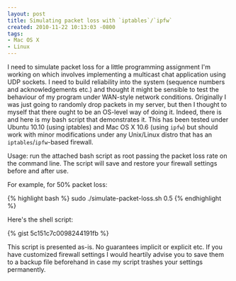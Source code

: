 ```yaml
---
layout: post
title: Simulating packet loss with `iptables`/`ipfw`
created: 2010-11-22 10:13:03 -0800
tags:
- Mac OS X
- Linux
---
```

I need to simulate packet loss for a little programming assignment I'm working
on which involves implementing a multicast chat application using UDP sockets. I
need to build reliability into the system (sequence numbers and acknowledgements
etc.) and thought it might be sensible to test the behaviour of my program under
WAN-style network conditions. Originally I was just going to randomly drop
packets in my server, but then I thought to myself that there ought to be an
OS-level way of doing it. Indeed, there is and here is my bash script that
demonstrates it. This has been tested under Ubuntu 10.10 (using iptables) and
Mac OS X 10.6 (using `ipfw`) but should work with minor modifications under any
Unix/Linux distro that has an `iptables`/`ipfw`-based firewall.

Usage: run the attached bash script as root passing the packet loss rate on the
command line. The script will save and restore your firewall settings before and
after use.

For example, for 50% packet loss:

{% highlight bash %}
sudo ./simulate-packet-loss.sh 0.5
{% endhighlight %}

Here's the shell script:

{% gist 5c151c7c0098244191fb %}

This script is presented as-is. No guarantees implicit or explicit etc. If you
have customized firewall settings I would heartily advise you to save them to a
backup file beforehand in case my script trashes your settings permanently.

